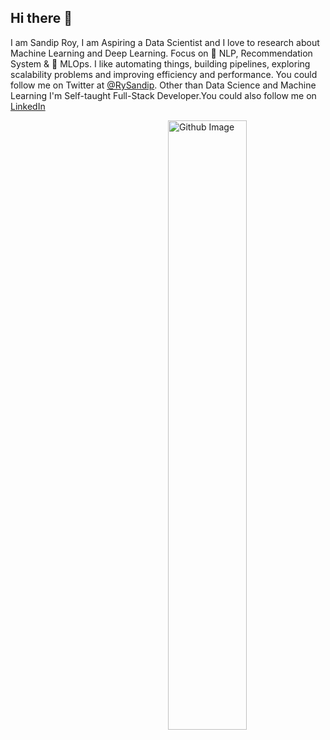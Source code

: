 ## Hi there :wave:
I am Sandip Roy, I am Aspiring a Data Scientist and I love to research about Machine Learning and Deep Learning. Focus on 📜 NLP, Recommendation System & 🚀 MLOps. I like automating things, building pipelines, exploring scalability problems and improving efficiency and performance. You could follow me on Twitter at [@RySandip](https://twitter.com/RySandip). Other than Data Science and Machine Learning I'm Self-taught Full-Stack Developer.You could also follow me on [LinkedIn](https://www.linkedin.com/in/pransandip)

<img width="50%" align="right" alt="Github Image" src="https://raw.githubusercontent.com/onimur/.github/master/.resources/git-header.svg" />
